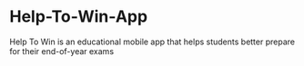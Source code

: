 # Help-To-Win-App
Help To Win is an educational mobile app that helps students better prepare for their end-of-year exams
